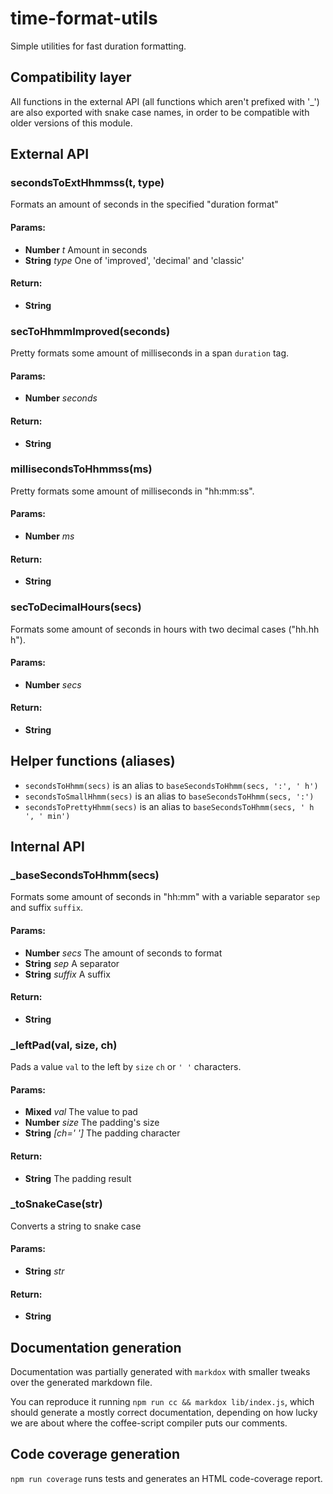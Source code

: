 time-format-utils
=================
Simple utilities for fast duration formatting.

## Compatibility layer
All functions in the external API (all functions which aren't prefixed with
'_') are also exported with snake case names, in order to be compatible with
older versions of this module.

## External API
### secondsToExtHhmmss(t, type)

Formats an amount of seconds in the specified "duration format"

#### Params:

* **Number** *t* Amount in seconds
* **String** *type* One of 'improved', 'decimal' and 'classic'

#### Return:

* **String**

### secToHhmmImproved(seconds)

Pretty formats some amount of milliseconds in a span `duration` tag.

#### Params:

* **Number** *seconds*

#### Return:

* **String**

### millisecondsToHhmmss(ms)

Pretty formats some amount of milliseconds in "hh:mm:ss".

#### Params:

* **Number** *ms*

#### Return:

* **String**

### secToDecimalHours(secs)

Formats some amount of seconds in hours with two decimal cases ("hh.hh h").

#### Params:

* **Number** *secs*

#### Return:

* **String**

## Helper functions (aliases)
- `secondsToHhmm(secs)` is an alias to `baseSecondsToHhmm(secs, ':', ' h')`
- `secondsToSmallHhmm(secs)` is an alias to `baseSecondsToHhmm(secs, ':')`
- `secondsToPrettyHhmm(secs)` is an alias to `baseSecondsToHhmm(secs, ' h ', ' min')`

## Internal API
### _baseSecondsToHhmm(secs)

Formats some amount of seconds in "hh:mm" with a variable separator `sep` and
suffix `suffix`.

#### Params:

* **Number** *secs* The amount of seconds to format
* **String** *sep* A separator
* **String** *suffix* A suffix

#### Return:

* **String**

### _leftPad(val, size, ch)

Pads a value `val` to the left by `size` `ch` or `' '` characters.

#### Params:

* **Mixed** *val* The value to pad
* **Number** *size* The padding's size
* **String** *[ch=' ']* The padding character

#### Return:

* **String** The padding result

### _toSnakeCase(str)

Converts a string to snake case

#### Params:

* **String** *str*

#### Return:

* **String**

## Documentation generation
Documentation was partially generated with `markdox` with smaller tweaks over
the generated markdown file.

You can reproduce it running `npm run cc && markdox lib/index.js`, which should
generate a mostly correct documentation, depending on how lucky we are about
where the coffee-script compiler puts our comments.

## Code coverage generation
`npm run coverage` runs tests and generates an HTML code-coverage report.
